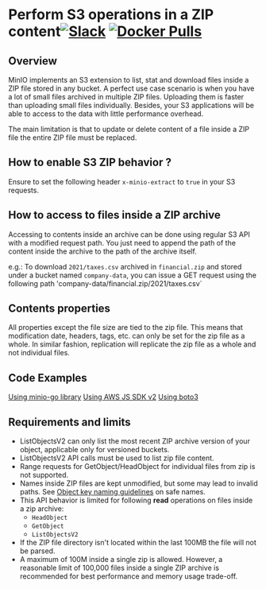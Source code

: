 # Perform S3 operations in a ZIP content[![Slack](https://slack.min.io/slack?type=svg)](https://slack.min.io) [![Docker Pulls](https://img.shields.io/docker/pulls/minio/minio.svg?maxAge=604800)](https://hub.docker.com/r/minio/minio/)

## Overview

MinIO implements an S3 extension to list, stat and download files inside a ZIP file stored in any bucket. A perfect use case scenario is when you have a lot of small files archived in multiple ZIP files. Uploading them is faster than uploading small files individually. Besides, your S3 applications will be able to access to the data with little performance overhead.

The main limitation is that to update or delete content of a file inside a ZIP file the entire ZIP file must be replaced.

## How to enable S3 ZIP behavior ?

Ensure to set the following header `x-minio-extract` to `true` in your S3 requests.

## How to access to files inside a ZIP archive

Accessing to contents inside an archive can be done using regular S3 API with a modified request path. You just need to append the path of the content inside the archive to the path of the archive itself.

e.g.:
To download `2021/taxes.csv` archived in `financial.zip` and stored under a bucket named `company-data`, you can issue a GET request using the following path 'company-data/financial.zip/2021/taxes.csv`

## Contents properties

All properties except the file size are tied to the zip file. This means that modification date, headers, tags, etc. can only be set for the zip file as a whole. In similar fashion, replication will replicate the zip file as a whole and not individual files.

## Code Examples

[Using minio-go library](https://github.com/infobsmi/b33s/blob/master/docs/extensions/s3zip/examples/minio-go/main.go)
[Using AWS JS SDK v2](https://github.com/infobsmi/b33s/blob/master/docs/extensions/s3zip/examples/aws-js/main.js)
[Using boto3](https://github.com/infobsmi/b33s/blob/master/docs/extensions/s3zip/examples/boto3/main.py)

## Requirements and limits

- ListObjectsV2 can only list the most recent ZIP archive version of your object, applicable only for versioned buckets.
- ListObjectsV2 API calls must be used to list zip file content.
- Range requests for GetObject/HeadObject for individual files from zip is not supported.
- Names inside ZIP files are kept unmodified, but some may lead to invalid paths. See [Object key naming guidelines](https://docs.aws.amazon.com/AmazonS3/latest/userguide/object-keys.html) on safe names.
- This API behavior is limited for following **read** operations on files inside a zip archive:
  - `HeadObject`
  - `GetObject`
  - `ListObjectsV2`
- If the ZIP file directory isn't located within the last 100MB the file will not be parsed.
- A maximum of 100M inside a single zip is allowed. However, a reasonable limit of 100,000 files inside a single ZIP archive is recommended for best performance and memory usage trade-off.
